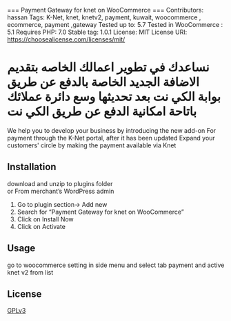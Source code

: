 === Payment Gateway for knet on WooCommerce ===
Contributors: hassan
Tags: K-Net, knet, knetv2, payment, kuwait, woocommerce , ecommerce, payment ,gateway
Tested up to: 5.7
Tested in WooCommerce : 5.1
Requires PHP: 7.0
Stable tag: 1.0.1
License: MIT
License URI: https://choosealicense.com/licenses/mit/

نساعدك في تطوير اعمالك الخاصه بتقديم الاضافة الجديد
الخاصة بالدفع عن طريق بوابة الكي نت بعد تحديثها 
وسع دائرة عملائك باتاحة امكانية الدفع عن طريق الكي نت
==========
We help you to develop your business by introducing the new add-on
For payment through the K-Net portal, after it has been updated
Expand your customers' circle by making the payment available via Knet 

## Installation

download and unzip to plugins folder
<br/>
or
From merchant’s WordPress admin
1. Go to plugin section-> Add new
2. Search for “Payment Gateway for knet on WooCommerce”
3. Click on Install Now
4. Click on Activate


## Usage

go to woocommerce setting in side menu and select tab payment and active knet v2 from list

## License

[GPLv3](https://choosealicense.com/licenses/agpl-3.0/)